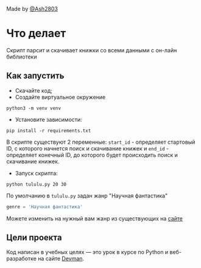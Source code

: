 Made by [@Ash2803](https://github.com/Ash2803)  

# Что делает
Скрипт парсит и скачивает книжки со всеми данными с он-лайн библиотеки

## Как запустить

- Скачайте код;
- Создайте виртуальное окружение
```
python3 -m venv venv
```
- Установите зависимости:
```
pip install -r requirements.txt
``` 
В скрипте существуют 2 переменные: `start_id` - определяет стартовый ID,
с которого начнется поиск и скачивание книжек и `end_id` - определяет конечный ID,
до которого будет происходить поиск и скачивание книжек.
- Запуск скрипта:
```
python tululu.py 20 30
```
По умолчанию в `tululu.py` задан жанр "Научная фантастика"
```python
genre = 'Научная фантастика'
```
Можете изменить на нужный вам жанр из существующих на [сайте](https://tululu.org)

## Цели проекта

Код написан в учебных целях — это урок в курсе по Python и веб-разработке на сайте [Devman](https://dvmn.org).
